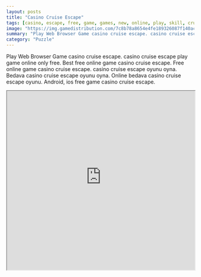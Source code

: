 ```yaml
---
layout: posts
title: "Casino Cruise Escape"
tags: [casino, escape, free, game, games, new, online, play, skill, cruise, download, eight, free, online, games, oyna, game, free, games, play, play, games]
image: "https://img.gamedistribution.com/7c8b78a8654e4fe189326087f140ac79.jpg"
summary: "Play Web Browser Game casino cruise escape. casino cruise escape play game online only free. Best free online game casino cruise escape. Free online game casino cruise escape. casino cruise escape oyunu oyna. Bedava casino cruise escape oyunu oyna. Online bedava casino cruise escape oyunu. Android, ios free game casino cruise escape."
category: "Puzzle"
---
```


Play Web Browser Game casino cruise escape. casino cruise escape play game online only free. Best free online game casino cruise escape. Free online game casino cruise escape. casino cruise escape oyunu oyna. Bedava casino cruise escape oyunu oyna. Online bedava casino cruise escape oyunu. Android, ios free game casino cruise escape.

<iframe width="100%" height="480px;" src="https://flash.gamedistribution.com?game=7c8b78a8654e4fe189326087f140ac79"></iframe>